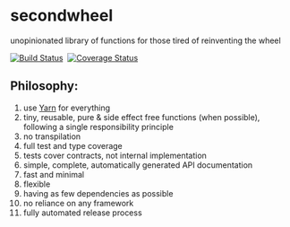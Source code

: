 # secondwheel
unopinionated library of functions for those tired of reinventing the wheel

[![Build Status](https://travis-ci.com/thealjey/secondwheel.svg?branch=master)](https://travis-ci.com/thealjey/secondwheel)&nbsp;
[![Coverage Status](https://coveralls.io/repos/github/thealjey/secondwheel/badge.svg?branch=master)](https://coveralls.io/github/thealjey/secondwheel?branch=master)

## Philosophy:
1. use&nbsp;[Yarn](https://yarnpkg.com/en/)&nbsp;for everything
1. tiny, reusable, pure & side effect free functions (when possible),
   following a single responsibility principle
1. no transpilation
1. full test and type coverage
1. tests cover contracts, not internal implementation
1. simple, complete, automatically generated API documentation
1. fast and minimal
1. flexible
1. having as few dependencies as possible
1. no reliance on any framework
1. fully automated release process
